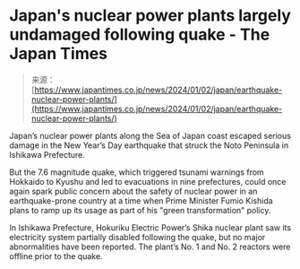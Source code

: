 <!--yml
category: 未分类
date: 2024-05-27 14:36:12
-->

# Japan's nuclear power plants largely undamaged following quake - The Japan Times

> 来源：[https://www.japantimes.co.jp/news/2024/01/02/japan/earthquake-nuclear-power-plants/](https://www.japantimes.co.jp/news/2024/01/02/japan/earthquake-nuclear-power-plants/)

Japan’s nuclear power plants along the Sea of Japan coast escaped serious damage in the New Year’s Day earthquake that struck the Noto Peninsula in Ishikawa Prefecture.

But the 7.6 magnitude quake, which triggered tsunami warnings from Hokkaido to Kyushu and led to evacuations in nine prefectures, could once again spark public concern about the safety of nuclear power in an earthquake-prone country at a time when Prime Minister Fumio Kishida plans to ramp up its usage as part of his "green transformation" policy.

In Ishikawa Prefecture, Hokuriku Electric Power’s Shika nuclear plant saw its electricity system partially disabled following the quake, but no major abnormalities have been reported. The plant’s No. 1 and No. 2 reactors were offline prior to the quake.